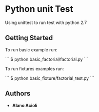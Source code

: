 # Python unit Test
Using unittest to run test with python 2.7

## Getting Started

To run basic example run:

´´´
$ python basic_factorial/factorial.py
´´´

To run fixtures examples run:

´´´
$ python basic_fixture/factorial_test.py
´´´

## Authors

* **Alano Acioli** 